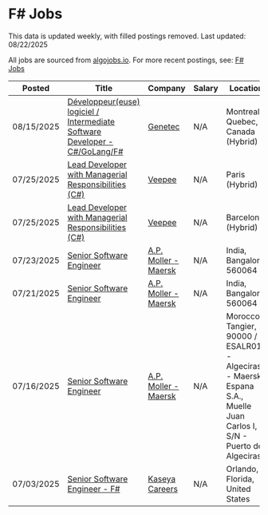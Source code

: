 # F# Jobs

This data is updated weekly, with filled postings removed. Last updated: 08/22/2025

All jobs are sourced from [algojobs.io](https://algojobs.io/). For more recent postings, see: [F# Jobs](https://algojobs.io/jobs/f-sharp)

| Posted | Title | Company | Salary | Location |
| --- | --- | --- | --- | --- |
| 08/15/2025 | [Développeur(euse) logiciel / Intermediate Software Developer - C#/GoLang/F#](https://algojobs.io/jobs/4993789) | [Genetec](https://algojobs.io/company/genetec-inc/) | N/A | Montreal, Quebec, Canada (Hybrid) |
| 07/25/2025 | [Lead Developer with Managerial Responsibilities (C#)](https://algojobs.io/jobs/4785085) | [Veepee](https://algojobs.io/company/veepee/) | N/A | Paris (Hybrid) |
| 07/25/2025 | [Lead Developer with Managerial Responsibilities (C#)](https://algojobs.io/jobs/4785088) | [Veepee](https://algojobs.io/company/veepee/) | N/A | Barcelona (Hybrid) |
| 07/23/2025 | [Senior Software Engineer](https://algojobs.io/jobs/4763218) | [A.P. Moller - Maersk](https://algojobs.io/company/maersk/) | N/A | India, Bangalore, 560064 |
| 07/21/2025 | [Senior Software Engineer](https://algojobs.io/jobs/4734651) | [A.P. Moller - Maersk](https://algojobs.io/company/maersk/) | N/A | India, Bangalore, 560064 |
| 07/16/2025 | [Senior Software Engineer](https://algojobs.io/jobs/4673745) | [A.P. Moller - Maersk](https://algojobs.io/company/maersk/) | N/A | Morocco, Tangier, 90000 / ESALR01 - Algeciras - Maersk Espana S.A.,  Muelle Juan Carlos I,  S/N -  Puerto de Algeciras |
| 07/03/2025 | [Senior Software Engineer - F#](https://algojobs.io/jobs/4558167) | [Kaseya Careers](https://algojobs.io/company/kaseya/) | N/A | Orlando, Florida, United States |